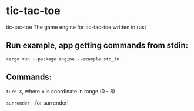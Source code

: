 # tic-tac-toe
tic-tac-toe
The game engine for tic-tac-toe written in rust

## Run example, app getting commands from stdin:
`cargo run --package engine --example std_in`

## Commands:
`turn X`, where x is coordinate in range (0 - 8)

`surrender` - for surrender!

